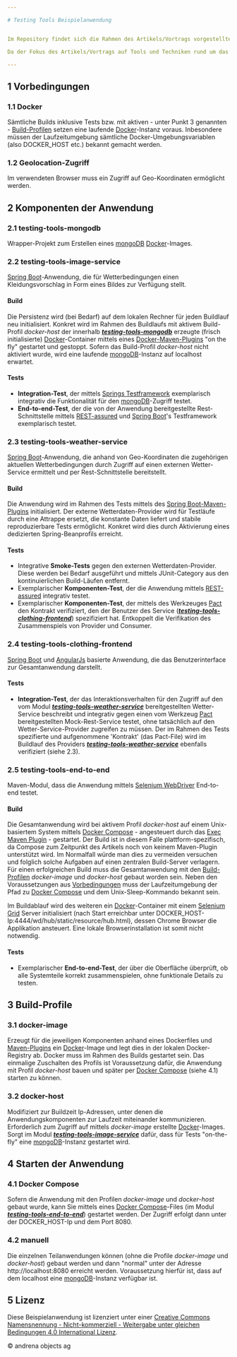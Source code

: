 ```yaml
---

# Testing Tools Beispielanwendung


Im Repository findet sich die Rahmen des Artikels/Vortrags vorgestellte Beipielanwendung. Diese ermittelt anhand der Koordinaten des Webbrowsers einen Kleidungsvorschlag (in Form eines Bildes) für den aktuellen Tag. 

Da der Fokus des Artikels/Vortrags auf Tools und Techniken rund um das Thema Integrations-Testen liegt, wurde der Darstellung wegen auf Unittests verzichtet. 

---
```


## 1 Vorbedingungen

### 1.1 Docker

Sämtliche Builds inklusive Tests bzw. mit aktiven - unter Punkt 3 genannten - [Build-Profilen](#3-build-profile) setzen eine laufende [Docker](https://www.docker.com)-Instanz voraus. Inbesondere müssen der Laufzeitumgebung sämtliche Docker-Umgebungsvariablen (also DOCKER_HOST etc.) bekannt gemacht werden.

### 1.2 Geolocation-Zugriff

Im verwendeten Browser muss ein Zugriff auf Geo-Koordinaten ermöglicht werden.

## 2 Komponenten der Anwendung

### 2.1 testing-tools-mongodb

Wrapper-Projekt zum Erstellen eines [mongoDB](https://www.mongodb.com) [Docker](https://www.docker.com)-Images.

### 2.2 testing-tools-image-service

[Spring Boot](http://projects.spring.io/spring-boot/)-Anwendung, die für Wetterbedingungen einen Kleidungsvorschlag in Form eines Bildes zur Verfügung stellt.

#### Build

Die Persistenz wird (bei Bedarf) auf dem lokalen Rechner für jeden Buildlauf neu initialisiert. Konkret wird im Rahmen des Buildlaufs mit aktivem Build-Profil *docker-host* der innerhalb **_[testing-tools-mongodb](#2-1-testing-tools-mongodb)_** erzeugte (frisch initialisierte) [Docker](https://www.docker.com)-Container mittels eines [Docker-Maven-Plugins](https://github.com/rhuss/docker-maven-plugin) "on the fly" gestartet und gestoppt. Sofern das Build-Profil *docker-host* nicht aktiviert wurde, wird eine laufende [mongoDB](https://www.mongodb.com)-Instanz auf localhost erwartet. 

#### Tests

* **Integration-Test**, der mittels [Springs Testframework](http://docs.spring.io/spring/docs/current/spring-framework-reference/html/integration-testing.html) exemplarisch integrativ die Funktionalität für den [mongoDB](https://www.mongodb.com)-Zugriff testet.
* **End-to-end-Test**, der die von der Anwendung bereitgestellte Rest-Schnittstelle mittels [REST-assured](https://github.com/jayway/rest-assured) und [Spring Boot](http://projects.spring.io/spring-boot/)'s Testframework  exemplarisch testet. 

### 2.3 testing-tools-weather-service

[Spring Boot](http://projects.spring.io/spring-boot/)-Anwendung, die anhand von Geo-Koordinaten die zugehörigen aktuellen Wetterbedingungen durch Zugriff auf einen externen Wetter-Service ermittelt und per Rest-Schnittstelle bereitstellt.

#### Build

Die Anwendung wird im Rahmen des Tests mittels des [Spring Boot-Maven-Plugins](http://docs.spring.io/spring-boot/docs/current/reference/html/build-tool-plugins-maven-plugin.html) initialisiert. Der externe Wetterdaten-Provider wird für Testläufe durch eine Attrappe ersetzt, die konstante Daten liefert und stabile reproduzierbare Tests ermöglicht. Konkret wird dies durch Aktivierung eines dedizierten Spring-Beanprofils erreicht.

#### Tests

* Integrative **Smoke-Tests** gegen den externen Wetterdaten-Provider. Diese werden bei Bedarf ausgeführt und mittels JUnit-Category aus den kontinuierlichen Build-Läufen entfernt.
* Exemplarischer **Komponenten-Test**, der die Anwendung mittels [REST-assured](https://github.com/jayway/rest-assured) integrativ testet.
* Exemplarischer **Komponenten-Test**, der mittels des Werkzeuges [Pact](https://github.com/DiUS/pact-jvm) den Kontrakt verifiziert, den der Benutzer des Service (**_[testing-tools-clothing-frontend](#2-4-testing-tools-clothing-frontend)_**) spezifiziert hat. Entkoppelt die Verifikation des Zusammenspiels von Provider und Consumer.

### 2.4 testing-tools-clothing-frontend

[Spring Boot](http://projects.spring.io/spring-boot/) und [AngularJs](https://angularjs.org) basierte Anwendung, die das Benutzerinterface zur Gesamtanwendung darstellt.

#### Tests

* **Integration-Test**, der das Interaktionsverhalten für den Zugriff auf den vom Modul **_[testing-tools-weather-service](#2-3-testing-tools-weather-service)_** bereitgestellten Wetter-Service beschreibt und integrativ gegen einen vom Werkzeug [Pact](https://github.com/DiUS/pact-jvm) bereitgestellten Mock-Rest-Service testet, ohne tatsächlich auf den Wetter-Service-Provider zugreifen zu müssen. Der im Rahmen des Tests spezifierte und aufgenommene 'Kontrakt' (das Pact-File) wird im Buildlauf des Providers **_[testing-tools-weather-service](#2-3-testing-tools-weather-service)_** ebenfalls verifiziert (siehe 2.3).

### 2.5 testing-tools-end-to-end

Maven-Modul, dass die Anwendung mittels [Selenium WebDriver](http://www.seleniumhq.org/projects/webdriver/) End-to-end testet.

#### Build

Die Gesamtanwendung wird bei aktivem Profil *docker-host* auf einem Unix-basiertem System mittels [Docker Compose](https://docs.docker.com/compose/) - angesteuert durch das [Exec Maven Plugin](http://www.mojohaus.org/exec-maven-plugin/) - gestartet. 
Der Build ist in diesem Falle plattform-spezifisch, da Compose zum Zeitpunkt des Artikels noch von keinem Maven-Plugin unterstützt wird. Im Normalfall würde man dies zu vermeiden versuchen und folglich solche Aufgaben auf einen zentralen Build-Server verlagern. 
Für einen erfolgreichen Build muss die Gesamtanwendung mit den [Build-Profilen](#3-build-profile) *docker-image* und *docker-host* gebaut worden sein. Neben den Voraussetzungen aus [Vorbedingungen](#1-1-docker) muss der Laufzeitumgebung der Pfad zu [Docker Compose](https://docs.docker.com/compose/)  und dem Unix-Sleep-Kommando bekannt sein.

Im Buildablauf wird des weiteren ein [Docker](https://www.docker.com)-Container mit einem [Selenium Grid](https://github.com/SeleniumHQ/selenium/wiki/Grid2) Server initialisiert (nach Start erreichbar unter DOCKER_HOST-Ip:4444/wd/hub/static/resource/hub.html), dessen Chrome Browser die Applikation ansteuert. Eine lokale Browserinstallation ist somit nicht notwendig.

#### Tests

* Exemplarischer **End-to-end-Test**, der über die Oberfläche überprüft, ob alle Systemteile korrekt zusammenspielen, ohne funktionale Details zu testen.

## 3 Build-Profile

### 3.1 docker-image

Erzeugt für die jeweiligen Komponenten anhand eines Dockerfiles und [Maven-Plugins](https://github.com/spotify/docker-maven-plugin) ein [Docker](https://www.docker.com)-Image und legt dies in der lokalen Docker-Registry ab. Docker muss im Rahmen des Builds gestartet sein. Das einmalige Zuschalten des Profils ist Voraussetzung dafür, die Anwendung mit Profil *docker-host* bauen und später per [Docker Compose](https://docs.docker.com/compose/) (siehe 4.1) starten zu können.

### 3.2 docker-host

Modifiziert zur Buildzeit Ip-Adressen, unter denen die Anwendungskomponenten zur Laufzeit miteinander kommunizieren. Erforderlich zum Zugriff auf mittels *docker-image* erstellte [Docker](https://www.docker.com)-Images. Sorgt im Modul **_[testing-tools-image-service](#2-2-testing-tools-image-service)_** dafür, dass für Tests "on-the-fly" eine [mongoDB](https://www.mongodb.com)-Instanz gestartet wird.

## 4 Starten der Anwendung

### 4.1 Docker Compose

Sofern die Anwendung mit den Profilen *docker-image* und *docker-host* gebaut wurde, kann Sie mittels eines [Docker Compose](https://docs.docker.com/compose/)-Files (im Modul **_[testing-tools-end-to-end](#2-5-testing-tools-end-to-end)_**) gestartet werden. Der Zugriff erfolgt dann unter der DOCKER_HOST-Ip und dem Port 8080.

### 4.2 manuell

Die einzelnen Teilanwendungen können (ohne die Profile *docker-image* und *docker-host*) gebaut werden und dann "normal" unter der Adresse http://localhost:8080 erreicht werden. Voraussetzung hierfür ist, dass auf dem localhost eine [mongoDB](https://www.mongodb.com)-Instanz verfügbar ist.

## 5 Lizenz

Diese Beispielanwendung ist lizenziert unter einer [Creative Commons Namensnennung - Nicht-kommerziell - Weitergabe unter gleichen Bedingungen 4.0 International Lizenz](http://creativecommons.org/licenses/by-nc-sa/4.0/).

&copy; andrena objects ag
